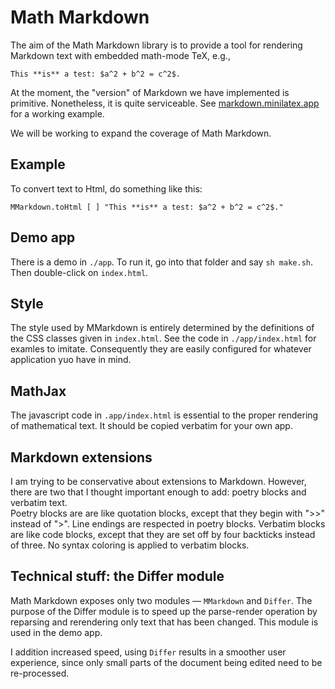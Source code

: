  
# Math Markdown


The aim of the Math Markdown library is
to provide a tool for rendering Markdown
text with embedded math-mode TeX, e.g.,

```
This **is** a test: $a^2 + b^2 = c^2$.
```

At the moment, the "version" of Markdown
we have implemented is primitive. Nonetheless, it is quite serviceable.  See
[markdown.minilatex.app](https://markdown.minilatex.app)
for a working example.

We will be working to expand the coverage
of Math Markdown.

## Example

To convert text to Html, do something like this:

```
MMarkdown.toHtml [ ] "This **is** a test: $a^2 + b^2 = c^2$."
```

## Demo app

There is a demo in `./app`.  To run
it, go into that folder and say `sh make.sh`.  Then
double-click on `index.html`.

## Style

The style used by MMarkdown is entirely determined by the
definitions of the CSS classes given in `index.html`.
See the code in `./app/index.html` for examles to imitate.
Consequently they are easily configured for whatever
application yuo have in mind.

## MathJax

The javascript code in `.app/index.html` is essential to the
proper rendering of mathematical text.  It should be copied
verbatim for your own app.

## Markdown extensions

I am trying to be conservative about extensions to
Markdown.  However, there are two that I thought
important enough to add: poetry blocks and verbatim text.  
Poetry blocks are
are like quotation blocks, except that they begin
with ">>" instead of ">".  Line endings are respected
in poetry blocks.  Verbatim blocks are like code blocks,
except that they are set off by four backticks instead of 
three.  No syntax coloring is applied to verbatim blocks.

## Technical stuff: the Differ module

Math Markdown exposes only two modules — `MMarkdown` and `Differ`.
The purpose of the Differ module is to speed up the parse-render
operation by reparsing and rerendering only text that has been
changed.  This module is used in the demo app.

I addition increased speed, using `Differ` results in a smoother
user experience, since only small parts of the document being
edited need to be re-processed.

